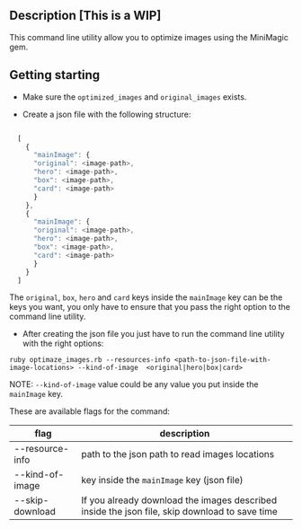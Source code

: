 Description [This is a WIP]
---------------------------


This command line utility allow you to optimize images using the MiniMagic gem.


Getting starting
----------------

* Make sure the `optimized_images` and `original_images` exists.

* Create a json file with the following structure:

```js

  [
    {
      "mainImage": {
      "original": <image-path>,
      "hero": <image-path>,
      "box": <image-path>,
      "card": <image-path>
      }
    },
    {
      "mainImage": {
      "original": <image-path>,
      "hero": <image-path>,
      "box": <image-path>,
      "card": <image-path>
      }
    }
  ]

```

The `original`, `box`, `hero` and `card` keys inside the `mainImage` key can be the keys you want, you only have to ensure
that you pass the right option to the command line utility.

* After creating the json file you just have to run the command line utility with the right options:

`ruby optimaze_images.rb --resources-info <path-to-json-file-with-image-locations> --kind-of-image  <original|hero|box|card>`

NOTE: `--kind-of-image` value could be any value you put inside the `mainImage` key.


These are available flags for the command:

**flag**             | **description**
---                    | ---                 |
--resource-info        | path to the json path to read images locations
--kind-of-image        | key inside the `mainImage` key (json file)
--skip-download        | If you already download the images described inside the json file, skip download to save time
